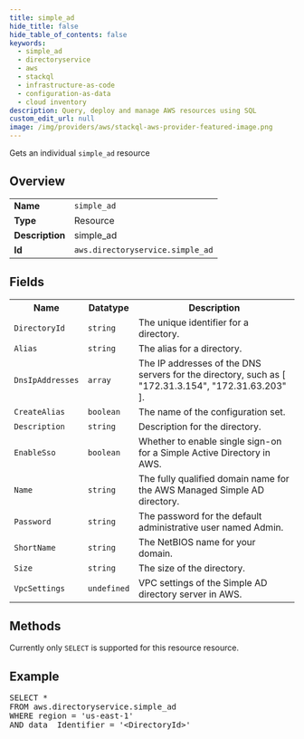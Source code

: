```yaml
---
title: simple_ad
hide_title: false
hide_table_of_contents: false
keywords:
  - simple_ad
  - directoryservice
  - aws
  - stackql
  - infrastructure-as-code
  - configuration-as-data
  - cloud inventory
description: Query, deploy and manage AWS resources using SQL
custom_edit_url: null
image: /img/providers/aws/stackql-aws-provider-featured-image.png
---
```

Gets an individual <code>simple_ad</code> resource

## Overview
<table><tbody>
<tr><td><b>Name</b></td><td><code>simple_ad</code></td></tr>
<tr><td><b>Type</b></td><td>Resource</td></tr>
<tr><td><b>Description</b></td><td>simple_ad</td></tr>
<tr><td><b>Id</b></td><td><code>aws.directoryservice.simple_ad</code></td></tr>
</tbody></table>

## Fields
<table><tbody>
<tr><th>Name</th><th>Datatype</th><th>Description</th></tr>
<tr><td><code>DirectoryId</code></td><td><code>string</code></td><td>The unique identifier for a directory.</td></tr>
<tr><td><code>Alias</code></td><td><code>string</code></td><td>The alias for a directory.</td></tr>
<tr><td><code>DnsIpAddresses</code></td><td><code>array</code></td><td>The IP addresses of the DNS servers for the directory, such as &#91; "172.31.3.154", "172.31.63.203" &#93;.</td></tr>
<tr><td><code>CreateAlias</code></td><td><code>boolean</code></td><td>The name of the configuration set.</td></tr>
<tr><td><code>Description</code></td><td><code>string</code></td><td>Description for the directory.</td></tr>
<tr><td><code>EnableSso</code></td><td><code>boolean</code></td><td>Whether to enable single sign-on for a Simple Active Directory in AWS.</td></tr>
<tr><td><code>Name</code></td><td><code>string</code></td><td>The fully qualified domain name for the AWS Managed Simple AD directory.</td></tr>
<tr><td><code>Password</code></td><td><code>string</code></td><td>The password for the default administrative user named Admin.</td></tr>
<tr><td><code>ShortName</code></td><td><code>string</code></td><td>The NetBIOS name for your domain.</td></tr>
<tr><td><code>Size</code></td><td><code>string</code></td><td>The size of the directory.</td></tr>
<tr><td><code>VpcSettings</code></td><td><code>undefined</code></td><td>VPC settings of the Simple AD directory server in AWS.</td></tr>

</tbody></table>

## Methods
Currently only <code>SELECT</code> is supported for this resource resource.

## Example
<pre>
SELECT *<br/>FROM aws.directoryservice.simple_ad<br/>WHERE region = 'us-east-1'<br/>AND data__Identifier = '&lt;DirectoryId&gt;'
</pre>

